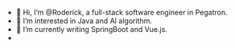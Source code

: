 - 👋 Hi, I’m @Roderick, a full-stack software engineer in Pegatron.
- 👀 I’m interested in Java and AI algorithm.
- 🌱 I’m currently writing SpringBoot and Vue.js.
- 


<!---
add11013/add11013 is a ✨ special ✨ repository because its `README.md` (this file) appears on your GitHub profile.
You can click the Preview link to take a look at your changes.
--->
